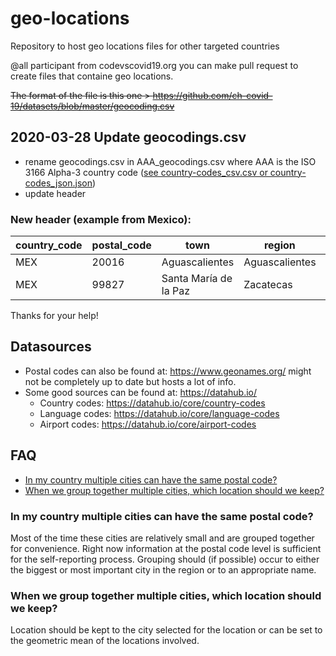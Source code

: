 # geo-locations

Repository to host geo locations files for other targeted countries

@all participant from codevscovid19.org you can make pull request to create files that containe geo locations.

~~The format of the file is this one > https://github.com/ch-covid-19/datasets/blob/master/geocoding.csv~~

## 2020-03-28 Update geocodings.csv

- rename geocodings.csv in AAA_geocodings.csv where AAA is the ISO 3166 Alpha-3 country code ([see country-codes_csv.csv or country-codes_json.json](data/general/country_codes/))
- update header

### New header (example from Mexico):

| country_code | postal_code | town           | region         | latitude | longitude |
| ------------ | ----------- | -------------- | -------------- | -------- | --------- |
| MEX          | 20016       | Aguascalientes | Aguascalientes | 21.8115  | -102.2957 |
| MEX | 99827 | Santa María de la Paz | Zacatecas | 21.4775 | -103.3036 |

Thanks for your help!

## Datasources
- Postal codes can also be found at: https://www.geonames.org/ might not be completely up to date but hosts a lot of info.
- Some good sources can be found at: https://datahub.io/
  - Country codes: https://datahub.io/core/country-codes
  - Language codes: https://datahub.io/core/language-codes
  - Airport codes: https://datahub.io/core/airport-codes

## FAQ
- [In my country multiple cities can have the same postal code?](#in-my-country-multiple-cities-can-have-the-same-postal-code)
- [When we group together multiple cities, which location should we keep?](#when-we-group-together-multiple-cities-which-location-should-we-keep)

### In my country multiple cities can have the same postal code?

Most of the time these cities are relatively small and are grouped together for convenience. Right now information at the postal code level is sufficient for the self-reporting process. Grouping should (if possible) occur to either the biggest or most important city in the region or to an appropriate name.

### When we group together multiple cities, which location should we keep?
Location should be kept to the city selected for the location or can be set to the geometric mean of the locations involved.
